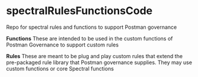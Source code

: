 # spectralRulesFunctionsCode
Repo for spectral rules and functions to support Postman governance

**Functions**
These are intended to be used in the custom functions of Postman Governance to support custom rules

**Rules**
These are meant to be plug and play custom rules that extend the pre-packaged rule library that Postman governance supplies. They may use custom functions or core Spectral functions
